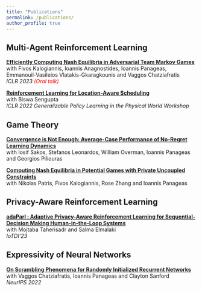 ```yaml
---
title: "Publications"
permalink: /publications/
author_profile: true
---
```


## Multi-Agent Reinforcement Learning

<b>[Efficiently Computing Nash Equilibria in Adversarial Team Markov Games](https://arxiv.org/abs/2208.02204)</b> <br>
with Fivos Kalogiannis, Ioannis Anagnostides, Ioannis Panageas, Emmanouil-Vasileios Vlatakis-Gkaragkounis and Vaggos Chatziafratis<br>
<i>ICLR 2023 <span style="color: red;">(Oral talk)</span>
</i>
<br>

<b>[Reinforcement Learning for Location-Aware Scheduling](https://arxiv.org/abs/2203.03480)</b> <br>
with Biswa Sengupta<br>
<i>ICLR 2022 Generalizable Policy Learning in the Physical World Workshop </i>

## Game Theory

<b>[Convergence is Not Enough: Average-Case Performance of No-Regret Learning Dynamics](https://openreview.net/pdf?id=Jdj0fZhswJC)</b> <br>
with Iosif Sakos, Stefanos Leonardos, William Overman, Ioannis Panageas and Georgios Piliouras <br>

<b>[Computing Nash Equilibria in Potential Games with Private Uncoupled Constraints](https://steliostavroulakis.github.io)</b> <br>
with Nikolas Patris, Fivos Kalogiannis, Rose Zhang and Ioannis Panageas

## Privacy-Aware Reinforcement Learning

<b>[adaParl : Adaptive Privacy-Aware Reinforcement Learning for Sequential-Decision Making Human-in-the-Loop Systems](https://arxiv.org/abs/2303.04257)</b> <br>
with Mojtaba Taherisadr and Salma Elmalaki<br>
<i>IoTDI’23</i>
<br>

## Expressivity of Neural Networks

<b>[On Scrambling Phenomena for Randomly Initialized Recurrent Networks](https://arxiv.org/abs/2210.05212)</b> <br>
with Vaggos Chatziafratis, Ioannis Panageas and Clayton Sanford<br>
<i>NeurIPS 2022</i>
<br>
